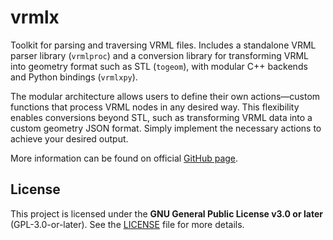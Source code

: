 # vrmlx
Toolkit for parsing and traversing VRML files.
Includes a standalone VRML parser library (```vrmlproc```) and a conversion library for transforming VRML into geometry format such as STL (```togeom```), with modular C++ backends and Python bindings (```vrmlxpy```).

The modular architecture allows users to define their own actions—custom functions that process VRML nodes in any desired way. This flexibility enables conversions beyond STL, such as transforming VRML data into a custom geometry JSON format. Simply implement the necessary actions to achieve your desired output.

More information can be found on official [GitHub page](https://github.com/kerrambit/vrmlx).

## License
This project is licensed under the **GNU General Public License v3.0 or later** (GPL-3.0-or-later). See the [LICENSE](https://github.com/kerrambit/vrmlx/blob/main/LICENSE) file for more details.
